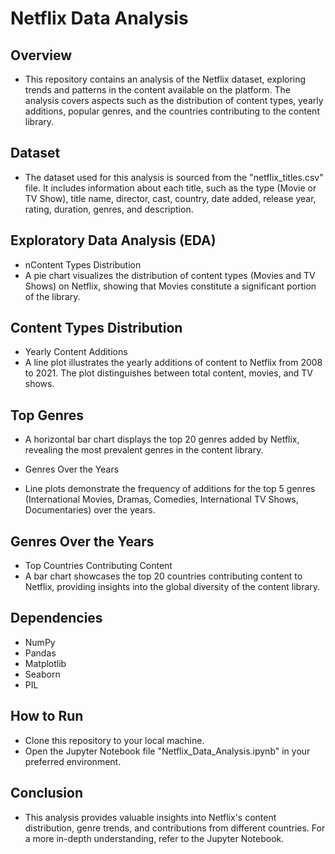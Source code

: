 # Netflix Data Analysis
## Overview
- This repository contains an analysis of the Netflix dataset, exploring trends and patterns in the content available on the platform. The analysis covers aspects such as the distribution of content types, yearly additions, popular genres, and the countries contributing to the content library.

## Dataset
- The dataset used for this analysis is sourced from the "netflix_titles.csv" file. It includes information about each title, such as the type (Movie or TV Show), title name, director, cast, country, date added, release year, rating, duration, genres, and description.

## Exploratory Data Analysis (EDA)
- nContent Types Distribution
- A pie chart visualizes the distribution of content types (Movies and TV Shows) on Netflix, showing that Movies constitute a significant portion of the library.

## Content Types Distribution
- Yearly Content Additions
- A line plot illustrates the yearly additions of content to Netflix from 2008 to 2021. The plot distinguishes between total content, movies, and TV shows.



## Top Genres
- A horizontal bar chart displays the top 20 genres added by Netflix, revealing the most prevalent genres in the content library.

- Genres Over the Years
- Line plots demonstrate the frequency of additions for the top 5 genres (International Movies, Dramas, Comedies, International TV Shows, Documentaries) over the years.

## Genres Over the Years

- Top Countries Contributing Content
- A bar chart showcases the top 20 countries contributing content to Netflix, providing insights into the global diversity of the content library.


## Dependencies
- NumPy
- Pandas
- Matplotlib
- Seaborn
- PIL

## How to Run
- Clone this repository to your local machine.
- Open the Jupyter Notebook file "Netflix_Data_Analysis.ipynb" in your preferred environment.

## Conclusion
- This analysis provides valuable insights into Netflix's content distribution, genre trends, and contributions from different countries. For a more in-depth understanding, refer to the Jupyter Notebook.

